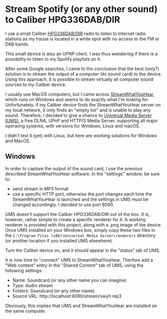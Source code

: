 # Stream Spotify (or any other sound) to Caliber HPG336DAB/DIR

I use a small Caliber [HPG336DAB/DIR](https://www.calibereurope.com/en/product/HPG336DAB-DIR-en_GB/) radio to listen to
Internet radio stations as my house is located in a white spot with no access to the FM or DAB bands.

This small device is also an UPNP client. I was thus wondering if there is a possibility to listen to my Spotify playlists on it. 

After some Google searches, I came to the conclusion that the best (only?) solution is to stream the output of a computer 
(its sound card) to the device. Using this approach, it is possible to stream virtually all computer sound sources to my Caliber 
device.

I usually use MacOS computers, but I came across [StreamWhatYouHear](https://www.streamwhatyouhear.com), which runs on Windows 
and seems to do exactly what I'm looking for. Unfortunately, if my Caliber device finds the StreamWhatYouHear server on my local 
network, it only finds an "empty list" and is unable to play any sound. Therefore, I decided to give a chance to 
[Universal Media Server (UMS)](https://www.universalmediaserver.com), a free DLNA, UPnP and HTTP/S Media Server, supporting all major
operating systems, with versions for Windows, Linux and macOS. 


I didn't test it (yet) with Linux, but here are working solutions for Windows and MacOS.

## Windows

In order to capture the output of the sound card, I use the previous described StreamWhatYouHear software. In the "settings" window,
be sure to:
- send stream in MP3 format
- use a specific HTTP port, otherwise the port changes each time the StreamWhatYouHear is launched and the settings in UMS must be 
changed accordingly. I decided to use port 8090.

UMS doesn't support the Caliber HPG336DAB/DIR out of the box. It is, however, rather simple to create a specific renderer for it. A
working renderer is provided with this project, along with a .png image of the device. Once UMS installed on your Windows box,
simply copy these two files in the `C:\Program Files (x86)\Universal Media Server\renderers` directory (or another location if you 
installed UMS elsewhere).

Turn the Caliber device on, and it should appear in the "status" tab of UMS.

It is now time to "connect" UMS to StreamWhatYouHear. Therfore add a "Web content" entry in the "Shared Content" tab of UMS, using 
the following settings:
- Name: Soundcard (or any other name you can imagine)
- Type: Audio stream
- Folders: Soundcard (or any other name)
- Source URL: http://localhost:8090/stream/swyh.mp3

Obviously, this implies that UMS and StreamWhatYouHear are installed on the same computer. 

 



  




 